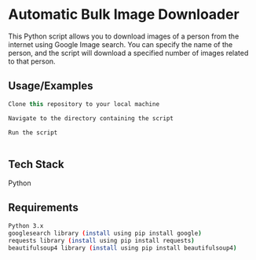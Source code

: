 
#  Automatic Bulk Image Downloader

This Python script allows you to download images of a person from the internet using Google Image search. You can specify the name of the person, and the script will download a specified number of images related to that person.
## Usage/Examples

```javascript
Clone this repository to your local machine

Navigate to the directory containing the script

Run the script
  

```


## Tech Stack

Python


## Requirements

```bash
Python 3.x
googlesearch library (install using pip install google)
requests library (install using pip install requests)
beautifulsoup4 library (install using pip install beautifulsoup4)
```


